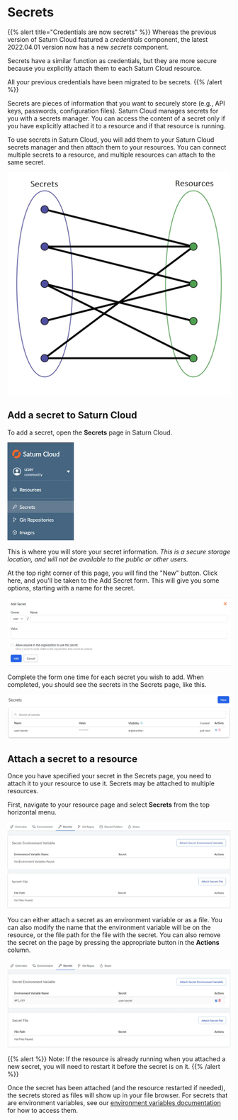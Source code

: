 # Secrets

{{% alert title="Credentials are now secrets" %}}
Whereas the previous version of Saturn Cloud featured a _credentials_ component, the latest 2022.04.01 version now has a new _secrets_ component.

Secrets have a similar function as credentials, but they are more secure because you explicitly attach them to each Saturn Cloud resource.

All your previous credentials have been migrated to be secrets.
{{% /alert %}}

Secrets are pieces of information that you want to securely store (e.g., API keys, passwords, configuration files). Saturn Cloud manages secrets for you with a secrets manager. You can access the content of a secret only if you have explicitly attached it to a resource and if that resource is running.

To use secrets in Saturn Cloud, you will add them to your Saturn Cloud secrets manager and then attach them to your resources. You can connect multiple secrets to a resource, and multiple resources can attach to the same secret.

![bipartite graph showing the relationship between secrets and resources](/images/docs/bipartite-graph.webp "doc-image-medium")

## Add a secret to Saturn Cloud

To add a secret, open the **Secrets** page in Saturn Cloud.

<img src="/images/docs/secrets_sidebar.webp" alt="Screenshot of side menu of Saturn Cloud product with Secrets selected" style="width:150px;" class="doc-image">

This is where you will store your secret information. _This is a secure storage location, and will not be available to the public or other users._

At the top right corner of this page, you will find the "New" button. Click here, and you'll be taken to the Add Secret form. This will give you some options, starting with a name for the secret.

<img src="/images/docs/add_secrets_page.webp" alt="Screenshot of Saturn Cloud Create Credentials form" class="doc-image">

Complete the form one time for each secret you wish to add. When completed, you should see the secrets in the Secrets page, like this.

<img src="/images/docs/added_secret.webp" alt="Screenshot of Secrets list in Saturn Cloud product" class="doc-image">

## Attach a secret to a resource

Once you have specified your secret in the Secrets page, you need to attach it to your resource to use it. Secrets may be attached to multiple resources.

First, navigate to your resource page and select **Secrets** from the top horizontal menu.

![Resource page opened up on the secrets tab](/images/docs/resource_secret_page.webp "doc-image")

You can either attach a secret as an environment variable or as a file. You can also modify the name that the environment variable will be on the resource, or the file path for the file with the secret.
You can also remove the secret on the page by pressing the appropriate button in the **Actions** column.

![Secret list with environment variable attached](/images/docs/attached_secret.webp "doc-image")

{{% alert %}}
Note: If the resource is already running when you attached a new secret, you will need to restart it before the secret is on it.
{{% /alert %}}

Once the secret has been attached (and the resource restarted if needed), the secrets stored as files will show up in your file browser. For secrets that are environment variables, see our
[environment variables documentation](<docs/using-saturn-cloud/environment-variables.md>) for how to access them.